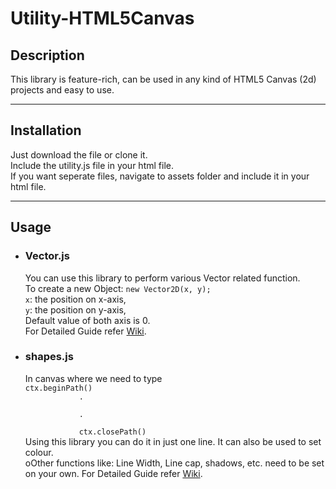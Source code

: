 <h1>Utility-HTML5Canvas</h1>

<h2>
	Description
</h2>
<p>
	This library is feature-rich, can be used in any kind of HTML5 Canvas (2d) projects and easy to use.
</p>
<hr>
<h2>
	Installation
</h2>
<p>
	Just download the file or clone it.<br>
	Include the utility.js file in your html file.<br>
	If you want seperate files, navigate to assets folder and include it in your html file.<br>
</p>
<hr>
<h2>
	Usage
</h2>
<ul>
	<li><h3>Vector.js</h3></li>
	<p>
		You can use this library to perform various Vector related function.<br>
		To create a new Object: <code>new Vector2D(x, y);</code><br>
	  	<code>x</code>: the position on x-axis,<br>
	  	<code>y</code>: the position on y-axis,<br>
		Default value of both axis is 0.<br>
		For Detailed Guide refer <a href=#>Wiki</a>.
	</p>
	<li><h3>shapes.js</h3></li>
	<p>
		In canvas where we need to type<br>
		<code>ctx.beginPath()
			.<br>
			.<br>
			ctx.closePath()</code><br>
	  	Using this library you can do it in just one line.
		It can also be used to set colour.<br>
		oOther functions like: Line Width, Line cap, shadows, etc. need to be set on your own.
		For Detailed Guide refer <a href=#>Wiki</a>.
	</p>
</ul>
